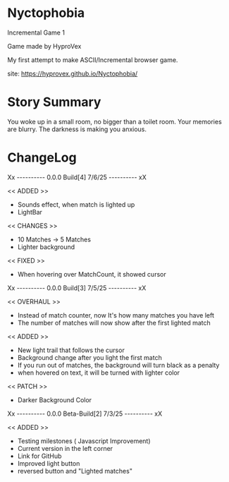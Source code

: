 # Nyctophobia

Incremental Game 1

Game made by HyproVex

My first attempt to make ASCII/Incremental browser game.

site: https://hyprovex.github.io/Nyctophobia/


# Story Summary 

You woke up in a small room, no bigger than a toilet room. Your memories are blurry. The darkness is making you anxious.


# ChangeLog

Xx ---------- 0.0.0 Build[4] 7/6/25 ---------- xX

<< ADDED >>

- Sounds effect, when match is lighted up
- LightBar

<< CHANGES >>

- 10 Matches -> 5 Matches
- Lighter background

<< FIXED >>

- When hovering over MatchCount, it showed cursor


Xx ---------- 0.0.0 Build[3] 7/5/25 ---------- xX

<< OVERHAUL >>

- Instead of match counter, now It's how many matches you have left
- The number of matches will now show after the first lighted match

<< ADDED >>

- New light trail that follows the cursor
- Background change after you light the first match
- If you run out of matches, the background will turn black as a penalty
- when hovered on text, it will be turned with lighter color

<< PATCH >>

- Darker Background Color


Xx ---------- 0.0.0 Beta-Build[2] 7/3/25 ---------- xX

<< ADDED >>

- Testing milestones ( Javascript Improvement)
- Current version in the left corner 
- Link for GitHub 
- Improved light button 
- reversed button and "Lighted matches"

